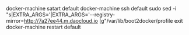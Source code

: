 docker-machine satart default
docker-machine ssh default
sudo sed -i "s|EXTRA_ARGS='|EXTRA_ARGS='--registry-mirror=http://7a27ee44.m.daocloud.io |g"/var/lib/boot2docker/profile
exit
docker-machine restart default
